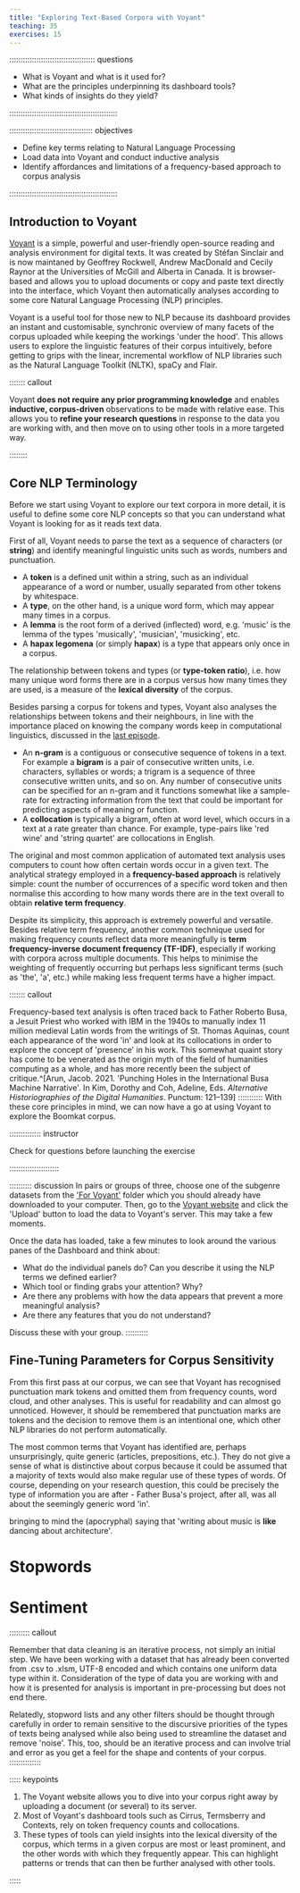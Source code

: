 ```yaml
---
title: "Exploring Text-Based Corpora with Voyant"
teaching: 35
exercises: 15
---
```


:::::::::::::::::::::::::::::::::::::: questions 

- What is Voyant and what is it used for?
- What are the principles underpinning its dashboard tools?
- What kinds of insights do they yield?

::::::::::::::::::::::::::::::::::::::::::::::::

::::::::::::::::::::::::::::::::::::: objectives

- Define key terms relating to Natural Language Processing
- Load data into Voyant and conduct inductive analysis
- Identify affordances and limitations of a frequency-based approach to corpus analysis

::::::::::::::::::::::::::::::::::::::::::::::::
## Introduction to Voyant

[Voyant](https://voyant-tools.org/) is a simple, powerful and user-friendly open-source reading and analysis environment for digital texts. It was created by Stéfan Sinclair and is now maintaned by Geoffrey Rockwell, Andrew MacDonald and Cecily Raynor at the Universities of McGill and Alberta in Canada. It is browser-based and allows you to upload documents or copy and paste text directly into the interface, which Voyant then automatically analyses according to some core Natural Language Processing (NLP) principles.

Voyant is a useful tool for those new to NLP because its dashboard provides an instant and customisable, synchronic overview of many facets of the corpus uploaded while keeping the workings 'under the hood'. This allows users to explore the linguistic features of their corpus intuitively, before getting to grips with the linear, incremental workflow of NLP libraries such as the Natural Language Toolkit (NLTK), spaCy and Flair. 

::::::: callout

Voyant **does not require any prior programming knowledge** and enables **inductive, corpus-driven** observations to be made with relative ease. This allows you to **refine your research questions** in response to the data you are working with, and then move on to using other tools in a more targeted way.

::::::::
## Core NLP Terminology

Before we start using Voyant to explore our text corpora in more detail, it is useful to define some core NLP concepts so that you can understand what Voyant is looking for as it reads text data.

First of all, Voyant needs to parse the text as a sequence of characters (or **string**) and identify meaningful linguistic units such as words, numbers and punctuation. 

- A **token** is a defined unit within a string, such as an individual appearance of a word or number, usually separated from other tokens by whitespace.
- A **type**, on the other hand, is a unique word form, which may appear many times in a corpus.
- A **lemma** is the root form of a derived (inflected) word, e.g. 'music' is the lemma of the types 'musically', 'musician', 'musicking', etc.
- A **hapax legomena** (or simply **hapax**) is a type that appears only once in a corpus.

The relationship between tokens and types (or **type-token ratio**), i.e. how many unique word forms there are in a corpus versus how many times they are used, is a measure of the **lexical diversity** of the corpus. 

Besides parsing a corpus for tokens and types, Voyant also analyses the relationships between tokens and their neighbours, in line with the importance placed on knowing the company words keep in computational linguistics, discussed in the [last episode](introduction.md).

- An **n-gram** is a contiguous or consecutive sequence of tokens in a text. For example a **bigram** is a pair of consecutive written units, i.e. characters, syllables or words; a trigram is a sequence of three consecutive written units, and so on. Any number of consecutive units can be specified for an n-gram and it functions somewhat like a sample-rate for extracting information from the text that could be important for predicting aspects of meaning or function.
- A **collocation** is typically a bigram, often at word level, which occurs in a text at a rate greater than chance. For example, type-pairs like 'red wine' and 'string quartet' are collocations in English.

The original and most common application of automated text analysis uses computers to count how often certain words occur in a given text. The analytical strategy employed in a **frequency-based approach** is relatively simple: count the number of occurrences of a specific word token and then normalise this according to how many words there are in the text overall to obtain **relative term frequency**. 

Despite its simplicity, this approach is extremely powerful and versatile. Besides relative term frequency, another common technique used for making frequency counts reflect data more meaningfully is **term frequency-inverse document frequency (TF-IDF)**, especially if working with corpora across multiple documents. This helps to minimise the weighting of frequently occurring but perhaps less significant terms (such as 'the', 'a', etc.) while making less frequent terms have a higher impact. 

::::::: callout

Frequency-based text analysis is often traced back to Father Roberto Busa, a Jesuit Priest who worked with IBM in the 1940s to manually index 11 million medieval Latin words from the writings of St. Thomas Aquinas, count each appearance of the word 'in' and look at its collocations in order to explore the concept of 'presence' in his work. This somewhat quaint story has come to be venerated as the origin myth of the field of humanities computing as a whole, and has more recently been the subject of critique.^[Arun, Jacob. 2021. 'Punching Holes in the International Busa Machine Narrative'. In Kim, Dorothy and Coh, Adeline, Eds. *Alternative Historiographies of the Digital Humanities*. Punctum: 121–139]
:::::::::::
With these core principles in mind, we can now have a go at using Voyant to explore the Boomkat corpus.

:::::::::::::: instructor

 Check for questions before launching the exercise

::::::::::::::::::::::

:::::::::: discussion
In pairs or groups of three, choose one of the subgenre datasets from the ['For Voyant'](https://drive.google.com/drive/folders/1sY2irnuaS4tM9i7PxG3lOz_46E1XYDHb?usp=sharing) folder which you should already have downloaded to your computer. Then, go to the [Voyant website](https://voyant-tools.org/) and click the 'Upload' button to load the data to Voyant's server. This may take a few moments. 

Once the data has loaded, take a few minutes to look around the various panes of the Dashboard and think about:

* What do the individual panels do? Can you describe it using the NLP terms we defined earlier?
* Which tool or finding grabs your attention? Why?
* Are there any problems with how the data appears that prevent a more meaningful analysis?
* Are there any features that you do not understand?

Discuss these with your group.
::::::::::
## Fine-Tuning Parameters for Corpus Sensitivity

From this first pass at our corpus, we can see that Voyant has recognised punctuation mark tokens and omitted them from frequency counts, word cloud, and other analyses. This is useful for readability and can almost go unnoticed. However, it should be remembered that punctuation marks are tokens and the decision to remove them is an intentional one, which other NLP libraries do not perform automatically.

The most common terms that Voyant has identified are, perhaps unsurprisingly, quite generic (articles, prepositions, etc.). They do not give a sense of what is distinctive about corpus because it could be assumed that a majority of texts would also make regular use of these types of words. Of course, depending on your research question, this could be precisely the type of information you are after - Father Busa's project, after all, was all about the seemingly generic word 'in'. 



bringing to mind the (apocryphal) saying that 'writing about music is **like** dancing about architecture'.

# Stopwords 

# Sentiment 

::::::::: callout

Remember that data cleaning is an iterative process, not simply an initial step. We have been working with a dataset that has already been converted from .csv to .xlsm, UTF-8 encoded and which contains one uniform data type within it. Consideration of the type of data you are working with and how it is presented for analysis is important in pre-processing but does not end there.

Relatedly, stopword lists and any other filters should be thought through carefully in order to remain sensitive to the discursive priorities of the types of texts being analysed while also being used to streamline the dataset and remove 'noise'. This, too, should be an iterative process and can involve trial and error as you get a feel for the shape and contents of your corpus.
::::::::::::::


::::: keypoints  

1. The Voyant website allows you to dive into your corpus right away by uploading a document (or several) to its server.  
2. Most of Voyant's dashboard tools such as Cirrus, Termsberry and Contexts, rely on token frequency counts and collocations.  
3. These types of tools can yield insights into the lexical diversity of the corpus, which terms in a given corpus are most or least prominent, and the other words with which they frequently appear. This can highlight patterns or trends that can then be further analysed with other tools.

::::: 

